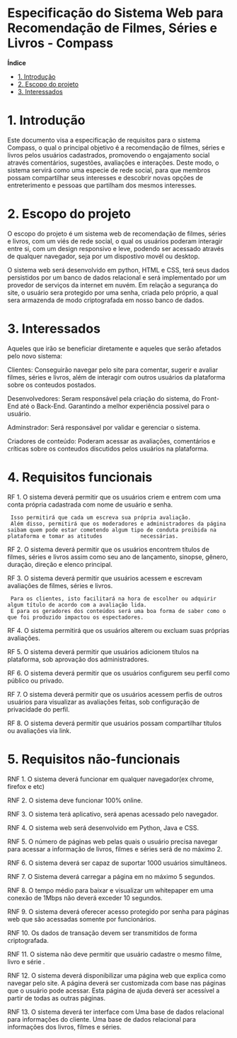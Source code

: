 # Especificação do Sistema Web para Recomendação de Filmes, Séries e Livros - Compass


**Índice**

- [1. Introdução](#1-introdução)
- [2. Escopo do projeto](#3-escopo-do-projeto)
- [3. Interessados](#4-interessados)



# 1. Introdução
Este documento visa a especificação de requisitos para o sistema Compass, o qual o principal objetivo é a recomendação 
de filmes, séries e livros pelos usuários cadastrados, promovendo o engajamento social através comentários, sugestões, 
avaliações e interações. Deste modo, o sistema servirá como uma especie de rede social, para que membros possam 
compartilhar seus interesses e descobrir novas opções de entreterimento e pessoas que partilham dos mesmos interesses. 

# 2. Escopo do projeto
O escopo do projeto é um sistema web de recomendação de filmes, séries e livros, com um viés de rede social, o qual os 
usuários poderam interagir entre si, com um design responsivo e leve, podendo ser acessado através de qualquer navegador,
seja por um dispostivo movél ou desktop. 

O sistema web será desenvolvido em python, HTML e CSS, terá seus dados persistidos por um banco de dados relacional e será implementado por um provedor de serviços da internet em nuvém. Em relação a segurança do site, o usuário sera protegido por uma senha, criada pelo próprio, a qual sera armazenda de modo criptografada em nosso banco de dados. 

# 3. Interessados
Aqueles que irão se beneficiar diretamente e aqueles que serão afetados pelo novo sistema:

Clientes: Conseguirão navegar pelo site para comentar, sugerir e avaliar filmes, séries e livros, além de interagir com
outros usuários da plataforma sobre os conteudos postados. 

Desenvolvedores: Seram responsável pela criação do sistema, do Front-End até o Back-End. Garantindo a melhor experiência possivel para o usuário. 

Adminstrador: Será responsável por validar e gerenciar o sistema. 

Criadores de conteúdo: Poderam acessar as avaliações, comentários e críticas sobre os conteudos discutidos pelos usuários na plataforma. 

# 4. Requisitos funcionais 

RF 1. O sistema deverá permitir que os usuários criem e entrem com uma conta própria cadastrada com nome de usuário e senha.

     Isso permitirá que cada um escreva sua própria avaliação.
     Além disso, permitirá que os moderadores e administradores da página saibam quem pode estar cometendo algum tipo de conduta proibida na plataforma e tomar as atitudes            necessárias.

RF 2. O sistema deverá permitir que os usuários encontrem títulos de filmes, séries e livros assim como seu ano de lançamento, sinopse, gênero, duração, direção e elenco              principal.

RF 3. O sistema deverá permitir que usuários acessem e escrevam avaliações de filmes, séries e livros.

     Para os clientes, isto facilitará na hora de escolher ou adquirir algum título de acordo com a avaliação lida.
     E para os geradores dos conteúdos será uma boa forma de saber como o que foi produzido impactou os espectadores.

RF 4. O sistema permitirá que os usuários alterem ou excluam suas próprias avaliações.

RF 5. O sistema deverá permitir que usuários adicionem títulos na plataforma, sob aprovação dos administradores.

RF 6. O sistema deverá permitir que os usuários configurem seu perfil como público ou privado.

RF 7. O sistema deverá permitir que os usuários acessem perfis de outros usuários para visualizar as avaliações feitas, sob configuração de privacidade do perfil.

RF 8. O sistema deverá permitir que usuários possam compartilhar títulos ou avaliações via link.


#  5. Requisitos não-funcionais 
RNF 1. O sistema deverá funcionar em qualquer navegador(ex chrome, firefox e etc) 

RNF 2. O sistema deve funcionar 100% online. 

RNF 3. O sistema terá aplicativo, será apenas acessado pelo navegador.

RNF 4. O sistema web será desenvolvido em Python, Java e CSS.

RNF 5. O número de páginas web pelas quais o usuário precisa navegar para acessar a informação de livros, filmes e séries será de no máximo 2.

RNF 6. O sistema deverá ser capaz de suportar 1000 usuários simultâneos.

RNF 7. O Sistema deverá carregar a página em no máximo 5  segundos.

RNF 8. O tempo médio para baixar e visualizar um whitepaper em uma conexão de 1Mbps não deverá exceder 10 segundos.

RNF 9. O sistema deverá oferecer acesso protegido por senha para páginas web que são acessadas somente por funcionários.

RNF 10. Os dados de transação devem ser transmitidos de forma criptografada.

RNF 11. O sistema não deve permitir que usuário cadastre o mesmo filme, livro e série .

 
RNF 12. O sistema deverá disponibilizar uma página web que explica como navegar pelo site. A página deverá ser customizada com base nas páginas que o usuário pode acessar. Esta página de ajuda deverá ser acessível a partir de todas as outras páginas.

RNF 13. O sistema deverá ter interface com
Uma base de dados relacional para informações do cliente.
Uma base de dados relacional para informações dos livros, filmes e séries.





